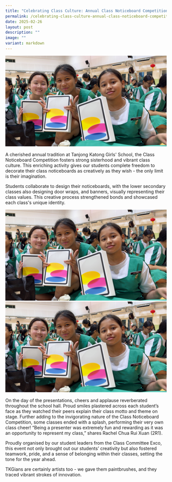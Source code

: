 ```yaml
---
title: "Celebrating Class Culture: Annual Class Noticeboard Competition"
permalink: /celebrating-class-culture-annual-class-noticeboard-competition/
date: 2025-02-26
layout: post
description: ""
image: ""
variant: markdown
---
```

<img src="/images/Sparkling_Moment/2025/PLD_Hero.png">

<p>A cherished annual tradition at Tanjong Katong Girls' School, the Class Noticeboard Competition fosters strong sisterhood and vibrant class culture. This enriching activity gives our students complete freedom to decorate their class noticeboards as creatively as they wish - the only limit is their imagination. </p>

<p>Students collaborate to design their noticeboards, with the lower secondary classes also designing door wraps, and banners, visually representing their class values. This creative process strengthened bonds and showcased each class's unique identity.</p>

<img src="/images/Sparkling_Moment/2025/PLD_Hero.png">
<img src="/images/Sparkling_Moment/2025/PLD_Hero.png">

<p>On the day of the presentations, cheers and applause reverberated throughout the school hall.  Proud smiles plastered across each student’s face as they watched their peers explain their class motto and theme on stage. Further adding to the invigorating nature of the Class Noticeboard Competition, some classes ended with a splash, performing their very own class cheer! “Being a presenter was extremely fun and rewarding as it was an opportunity to represent my class,” shares Rachel Chua Rui Xuan (2R1).</p>

<p>Proudly organised by our student leaders from the Class Committee Exco, this event not only brought out our students’ creativity but also fostered teamwork, pride, and a sense of belonging within their classes, setting the tone for the year ahead. </p>

<p>TKGians are certainly artists too - we gave them paintbrushes, and they traced vibrant strokes of innovation.</p>